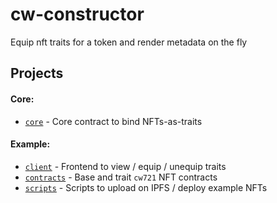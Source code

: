 # cw-constructor

Equip nft traits for a token and render metadata on the fly

## Projects

#### Core:

- [`core`](./core) - Core contract to bind NFTs-as-traits

#### Example:

- [`client`](./example/client) - Frontend to view / equip / unequip traits
- [`contracts`](./example/contracts) - Base and trait `cw721` NFT contracts
- [`scripts`](./example/scripts) - Scripts to upload on IPFS / deploy example NFTs
